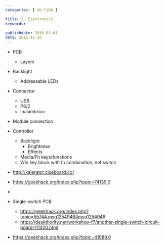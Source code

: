 ```yaml
---
categories: [ nb-fjkb ]

title: 3. Electronics
keywords:

publishdate: 2016-01-01
date: 2015-11-20
---
```


- PCB
  - Layers
- Backlight
  - Addressable LEDs
- Connector
  - USB
  - PS/2
  - Inalámbrico
- Module connection
- Controller
  - Backlight
    - Brightness
	- Effects
  - Media/Fn keys/functions
  - Win key block with fn combination, not switch
  
  
- http://kalerator.clueboard.co/
- https://geekhack.org/index.php?topic=74139.0
- 
  
- Single-switch PCB
  - https://geekhack.org/index.php?topic=55744.msg1254946#msg1254946
  - https://deskthority.net/workshop-f7/another-single-switch-circuit-board-t11420.html
  
  
- https://geekhack.org/index.php?topic=41989.0